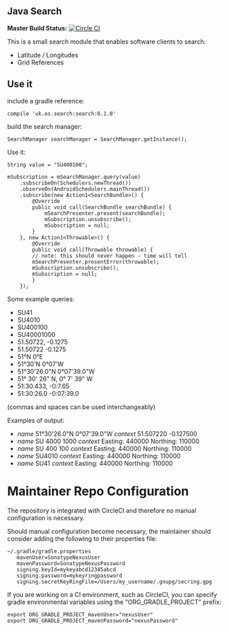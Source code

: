 ## Java Search ##

**Master Build Status:** [![Circle CI](https://circleci.com/gh/OrdnanceSurvey/search-jvm/tree/master.svg?style=svg)](https://circleci.com/gh/OrdnanceSurvey/search-jvm/tree/master)

This is a small search module that enables software clients to search:

* Latitude / Longitudes
* Grid References

## Use it ##

include a gradle reference:

    compile 'uk.os.search:search:0.1.0'

build the search manager:

    SearchManager searchManager = SearchManager.getInstance();

Use it:

    String value = "SU400100";

    mSubscription = mSearchManager.query(value)
        .subscribeOn(Schedulers.newThread())
        .observeOn(AndroidSchedulers.mainThread())
        .subscribe(new Action1<SearchBundle>() {
            @Override
            public void call(SearchBundle searchBundle) {
                mSearchPresenter.present(searchBundle);
                mSubscription.unsubscribe();
                mSubscription = null;
            }
        }, new Action1<Throwable>() {
            @Override
            public void call(Throwable throwable) {
            // note: this should never happen - time will tell
            mSearchPresenter.presentError(throwable);
            mSubscription.unsubscribe();
            mSubscription = null;
            }
        });


Some example queries:

* SU41
* SU4010
* SU400100
* SU40001000
* 51.50722, -0.1275
* 51.50722 -0.1275
* 51°N 0°E
* 51°30'N 0°07'W
* 51°30'26.0"N 0°07'39.0"W
* 51° 30' 26" N, 0° 7' 39" W
* 51:30.433, -0:7.65
* 51:30:26.0 -0:07:39.0

(commas and spaces can be used interchangeably)

Examples of output:

 * *name* 51°30'26.0"N 0°07'39.0"W *context* 51.507220 -0.127500
 * *name* SU 4000 1000 *context* Easting: 440000  Northing: 110000
 * *name* SU 400 100 *context* Easting: 440000  Northing: 110000
 * *name* SU4010 *context* Easting: 440000  Northing: 110000
 * *name* SU41 *context* Easting: 440000  Northing: 110000


# Maintainer Repo Configuration #
The repository is integrated with CircleCI and therefore no manual
configuration is necessary.

Should manual configuration become necessary, the maintainer should consider
adding the following to their properties file:

    ~/.gradle/gradle.properties
       mavenUser=SonatypeNexusUser
       mavenPassword=SonatypeNexusPassword
       signing.keyId=mykeyabcd12345abcd
       signing.password=mykeyringpassword
       signing.secretKeyRingFile=/Users/my_username/.gnupg/secring.gpg       


If you are working on a CI environment, such as CircleCI, you can specify
gradle environmental variables using the "ORG_GRADLE_PROJECT" prefix:

    export ORG_GRADLE_PROJECT_mavenUser="nexusUser"
    export ORG_GRADLE_PROJECT_mavenPassword="nexusPassword"
